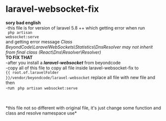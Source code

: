 # laravel-websocket-fix
**sory bad english**<br>
-this file is for version of laravel 5.8 ++ which getting error when run <br>
<code> php artisan websocket:serve </code><br>
and getting error message 
*Class BeyondCode\LaravelWebSockets\Statistics\DnsResolver may not inherit from final class (React\Dns\Resolver\Resolver)*<br>
**TO FIX THAT**<br>
-after you install a ***laravel-websocket*** from beyondcode <br>
-copy all of this file to 
copy all file inside laravel-websocket-fix to<br>
<code>{{ root.of.laravelFolder }}/vendor/beyondcode/laravel-websocket</code> replace all file with new file and then
<br>
-run <code> php artisan websocket:serve </code><br>

<br>
*this file not so different with original file, it's just change some function and class and resolve namespace use*
